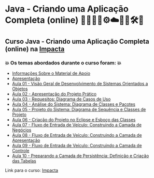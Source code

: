 # Java - Criando uma Aplicação Completa (online) 🧑🏻‍💻🤪⚙️☁️🤖🤯🛠️🎲
## Curso Java - Criando uma Aplicação Completa (online) na [Impacta](https://impacta-beneficios.myedools.com/java-criando-um-aplicativo-completo-online)
### 💥 Os temas abordados durante o curso foram: 💥
- [Informações Sobre o Material de Apoio](https://github.com/romulovieira777/Java_Criando_uma_Aplicacao_Completa_Online/tree/main/Informacoes_Sobre_o_Material_de_Apoio)
- [Apresentação](https://github.com/romulovieira777/Java_Criando_uma_Aplicacao_Completa_Online/tree/main/Apresentacao)
- [Aula 01 - Visão Geral de Desenvolvimento de Sistemas Orientados a Objetos](https://github.com/romulovieira777/Java_Criando_uma_Aplicacao_Completa_Online/tree/main/Aula_1_Visao_Geral_de_Desenvolvimento_de_Sistemas_Orientados_a_Objetos)
- [Aula 02 - Apresentação do Projeto Prático](https://github.com/romulovieira777/Java_Criando_uma_Aplicacao_Completa_Online/tree/main/Aula_2_Apresentacao_do_Projeto_Pratico)
- [Aula 03 - Requesitos: Diagrama de Casos de Uso](https://github.com/romulovieira777/Java_Criando_uma_Aplicacao_Completa_Online/tree/main/Aula_3_Requesitos_Diagrama_de_Casos_de_Uso)
- [Aula 04 - Análise do Sistema: Diagrama de Classes e Pacotes](https://github.com/romulovieira777/Java_Criando_uma_Aplicacao_Completa_Online/tree/main/Aula_4_Analise_do_Sistema_Diagrama_de_Classes_e_Pacotes)
- [Aula 05 - Projeto do Sistema: Diagrama de Sequência e Classes de Projeto](https://github.com/romulovieira777/Java_Criando_uma_Aplicacao_Completa_Online/tree/main/Aula_5_Projeto_do_Sistema_Diagrama_de_Sequencia_e_Classes_de_Projeto)
- [Aula 06 - Criação do Projeto no Eclipse e Esboço das Classes](https://github.com/romulovieira777/Java_Criando_uma_Aplicacao_Completa_Online/tree/main/Aula_6_Criacao_do_Projeto_no_Eclipse_e_Esboco_das_Classes/Java_Criando_uma_Aplicacao_Completa_Online)
- [Aula 07 - Fluxo de Entrada de Veículo: Construindo a Camada de Negócios](https://github.com/romulovieira777/Java_Criando_uma_Aplicacao_Completa_Online/tree/main/Aula_7_Fluxo_de_Entrada_de_Veiculo_Construindo_a_Camada_de_Negocios)
- [Aula 08 - Fluxo de Entrada de Veículo: Construindo a Camada de Apresentação](https://github.com/romulovieira777/Java_Criando_uma_Aplicacao_Completa_Online/tree/main/Aula_7_Fluxo_de_Entrada_de_Veiculo_Construindo_a_Camada_de_Negocios)
- [Aula 09 - Fluxo de Entrada de Veículo: Construindo a Camada de Controle](https://github.com/romulovieira777/Java_Criando_uma_Aplicacao_Completa_Online/tree/main/Aula_9_Fluxo_de_Entrada_de_Veiculo_Construindo_a_Camada_de_Controle)
- [Aula 10 - Preparando a Camada de Persistência: Definição e Criação das Tabelas]()

Link para o curso: [Impacta](https://impacta-beneficios.myedools.com/java-criando-um-aplicativo-completo-online)
